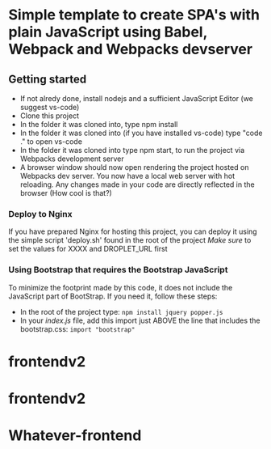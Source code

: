 # Simple template to create SPA's with plain JavaScript using Babel, Webpack and Webpacks devserver

## Getting started

- If not alredy done, install nodejs and a sufficient JavaScript Editor (we suggest vs-code)
- Clone this project
- In the folder it was cloned into, type npm install
- In the folder it was cloned into (if you have installed vs-code) type "code ." to open vs-code
- In the folder it was cloned into type npm start, to run the project via Webpacks development server
- A browser window should now open rendering the project hosted on Webpacks dev server. You now have a local web server with hot reloading. Any changes made in your code are directly reflected in the browser (How cool is that?)

### Deploy to Nginx
If you have prepared Nginx for hosting this project, you can deploy it using the simple script 'deploy.sh' found in the root of the project
*Make sure* to set the values for XXXX and DROPLET_URL first

### Using Bootstrap that requires the Bootstrap JavaScript
To minimize the footprint made by this code, it does not include the JavaScript part of BootStrap. If you need it, follow these steps:

- In the root of the project type: `npm install jquery popper.js`
- In your *index.js* file, add this import just ABOVE the line that includes the bootstrap.css: `import "bootstrap"`
# frontendv2
# frontendv2
# Whatever-frontend
